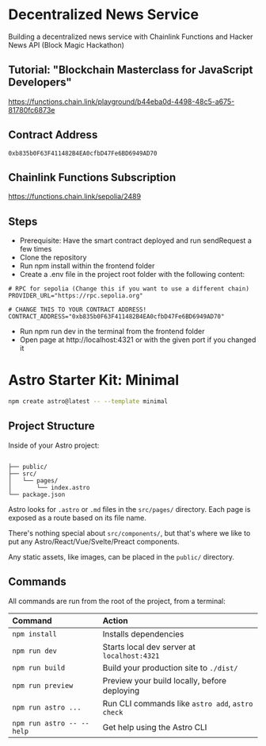# Decentralized News Service
Building a decentralized news service with Chainlink Functions and Hacker News API
(Block Magic Hackathon)

## Tutorial: "Blockchain Masterclass for JavaScript Developers"
https://functions.chain.link/playground/b44eba0d-4498-48c5-a675-81780fc6873e

## Contract Address
```
0xb835b0F63F411482B4EA0cfbD47Fe6BD6949AD70
```
## Chainlink Functions Subscription
https://functions.chain.link/sepolia/2489

## Steps
* Prerequisite: Have the smart contract deployed and run sendRequest a few times
* Clone the repository
* Run npm install within the frontend folder
* Create a .env file in the project root folder with the following content:
```
# RPC for sepolia (Change this if you want to use a different chain)
PROVIDER_URL="https://rpc.sepolia.org"

# CHANGE THIS TO YOUR CONTRACT ADDRESS!
CONTRACT_ADDRESS="0xb835b0F63F411482B4EA0cfbD47Fe6BD6949AD70"
```
* Run npm run dev in the terminal from the frontend folder
* Open page at http://localhost:4321 or with the given port if you changed it

# Astro Starter Kit: Minimal

```sh
npm create astro@latest -- --template minimal
```


##  Project Structure

Inside of your Astro project:

```text

├── public/
├── src/
│   └── pages/
│       └── index.astro
└── package.json
```

Astro looks for `.astro` or `.md` files in the `src/pages/` directory. Each page is exposed as a route based on its file name.

There's nothing special about `src/components/`, but that's where we like to put any Astro/React/Vue/Svelte/Preact components.

Any static assets, like images, can be placed in the `public/` directory.

##  Commands

All commands are run from the root of the project, from a terminal:

| Command                   | Action                                           |
| :------------------------ | :----------------------------------------------- |
| `npm install`             | Installs dependencies                            |
| `npm run dev`             | Starts local dev server at `localhost:4321`      |
| `npm run build`           | Build your production site to `./dist/`          |
| `npm run preview`         | Preview your build locally, before deploying     |
| `npm run astro ...`       | Run CLI commands like `astro add`, `astro check` |
| `npm run astro -- --help` | Get help using the Astro CLI                     |


